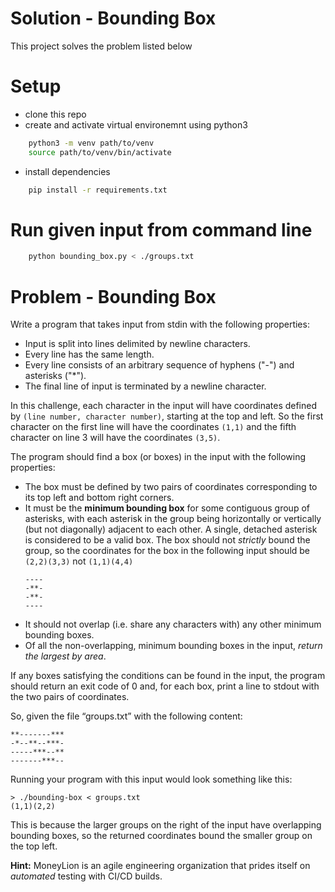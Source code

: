 # Solution - Bounding Box
This project solves the problem listed below

# Setup

- clone this repo
- create and activate virtual environemnt using python3

```bash
    python3 -m venv path/to/venv
    source path/to/venv/bin/activate
```

- install dependencies
```bash
    pip install -r requirements.txt
```

# Run given input from command line

```bash
    python bounding_box.py < ./groups.txt
```



# Problem - Bounding Box

Write a program that takes input from stdin with the following properties:
- Input is split into lines delimited by newline characters.
- Every line has the same length.
- Every line consists of an arbitrary sequence of hyphens ("-") and asterisks ("\*").
- The final line of input is terminated by a newline character.

In this challenge, each character in the input will have coordinates defined by `(line number, character number)`, starting at the top and left. So the first character on the first line will have the coordinates `(1,1)` and the fifth character on line 3 will have the coordinates `(3,5)`.

The program should find a box (or boxes) in the input with the following properties:
- The box must be defined by two pairs of coordinates corresponding to its top left and bottom right corners.
- It must be the **minimum bounding box** for some contiguous group of asterisks, with each asterisk in the group being horizontally or vertically (but not diagonally) adjacent to each other. A single, detached asterisk is considered to be a valid box.
The box should not _strictly_ bound the group, so the coordinates for the box in the following input should be `(2,2)(3,3)` not `(1,1)(4,4)`
    ```
    ----
    -**-
    -**-
    ----
    ```
- It should not overlap (i.e. share any characters with) any other minimum bounding boxes.
- Of all the non-overlapping, minimum bounding boxes in the input, _return the largest by area_.

If any boxes satisfying the conditions can be found in the input, the program should return an exit code of 0 and, for each box, print a line to stdout with the two pairs of coordinates.

So, given the file “groups.txt” with the following content:
```
**-------***
-*--**--***-
-----***--**
-------***--
```

Running your program with this input would look something like this:
```
> ./bounding-box < groups.txt
(1,1)(2,2)
```

This is because the larger groups on the right of the input have overlapping bounding boxes, so the returned coordinates bound the smaller group on the top left.


**Hint:** MoneyLion is an agile engineering organization that prides itself on _automated_ testing with CI/CD builds.